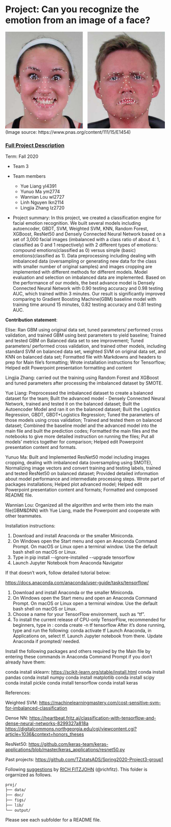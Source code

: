 # Project: Can you recognize the emotion from an image of a face? 
<img src="figs/CE.jpg" alt="Compound Emotions" width="500"/>
(Image source: https://www.pnas.org/content/111/15/E1454)

### [Full Project Description](doc/project3_desc.md)

Term: Fall 2020

+ Team 3
+ Team members
	+ Yue Liang yl4391
	+ Yunuo Ma ym2774
	+ Wannian Lou wl2727
	+ Linh Nguyen lkn2114
	+ Lingjia Zhang lz2720

+ Project summary: In this project, we created a classification engine for facial emotion recognition. We built several models including autoencoder, GBDT, SVM, Weighted SVM, KNN, Random Forest, XGBoost, ResNet50 and Densely Connected Neural Network based on a set of 3,000 facial images (imbalanced with a class ratio of about 4: 1, classified as 0 and 1 respectively) with 2 different types of emotions: compound emotions(classified as 0) versus simple (basic) emotions(classified as 1). Data preprocessing including dealing with imbalanced data (oversampling or generating new data for the class with smaller number of original samples) and images cropping are implemented with different methods for different models. Model evaluation and selection on imbalanced data are implemented. Based on the performance of our models, the best advance model is Densely Connected Neural Network with 0.90 testing accuracy and 0.98 testing AUC, which trained within 3 minutes. Our result is significantly improved comparing to Gradient Boosting Machine(GBM) baseline model with training time around 15 minutes, 0.82 testing accuracy and 0.81 testing AUC. 
	
**Contribution statement**: 

Elise: Ran GBM using original data set, tuned parameters/ performed cross validation, and trained GBM using best parameters to yield baseline; Trained and tested GBM on Balanced data set to see improvement; Tuned parameters/ performed cross validation, and trained other models, including standard SVM on balanced data set, weighted SVM on original data set, and KNN on balanced data set; Formatted file with Markdowns and headers to prep for Main file’s formatting; Wrote installation instructions for Tensorflow; Helped edit Powerpoint presentation formatting and content

Lingjia Zhang: carried out the training using Random Forest and XGBoost and tuned parameters after processing the imbalanced dataset by SMOTE.

Yue Liang:  Preprocessed the imbalanced dataset to create a balanced dataset for the team; Built the advanced model - Densely Connected Neural Network, trained and tested it on the balanced dataset; Built the Autoencoder Model and ran it on the balanced dataset; Built the Logistics Regression, GBDT, GBDT+Logistics Regression; Tuned the parameters of those models using cross validation; Trained and tested them on balanced dataset; Combined the baseline model and the advanced model into the main file and built the prediction codes; Formatted the main files and the notebooks to give more detailed instruction on running the files; Put all models’ metrics together for comparison; Helped edit Powerpoint presentation content and formats.

Yunuo Ma: Built and Implemented ResNet50 model including images cropping, dealing with imbalanced data (oversampling using SMOTE), Normalizing image vectors and convert training and testing labels, trained and tested ResNet50 on balanced dataset; Provided detailed information about model performance and intermediate processing steps. Wrote part of packages installations; Helped plot advanced model; Helped edit Powerpoint presentation content and formats; Formatted and composed README file.

Wannian Lou: Organized all the algorithm and write them into the main file(GBM&DNN) with Yue Liang, made the Powerpoint and cooperate with other teammates. 

Installation instructions:
1. Download and install Anaconda or the smaller Miniconda.
2. On Windows open the Start menu and open an Anaconda Command Prompt. On macOS or Linux open a terminal window. Use the default bash shell on macOS or Linux.
3. Type in pip install --ignore-installed --upgrade tensorflow
4. Launch Jupyter Notebook from Anaconda Navigator 
 
If that doesn’t work, follow detailed tutorial below: 

https://docs.anaconda.com/anaconda/user-guide/tasks/tensorflow/
1. Download and install Anaconda or the smaller Miniconda.
2. On Windows open the Start menu and open an Anaconda Command Prompt. On macOS or Linux open a terminal window. Use the default bash shell on macOS or Linux.
3. Choose a name for your TensorFlow environment, such as “tf”.
4. To install the current release of CPU-only TensorFlow, recommended for beginners, type in :
conda create -n tf tensorflow
After it’s done running, type and run the following: 
conda activate tf
Launch Anaconda, in Applications on, select tf. Launch Jupyter notebook from there. Update Anaconda if prompted/ needed.

Install the following packages and others required by the Main file by entering these commands in Anaconda Command Prompt if you don’t already have them:

conda install sklearn: https://scikit-learn.org/stable/install.html
conda install pandas
conda install numpy
conda install matplotlib
conda install scipy
conda install pickle
conda install tensorflow
conda install keras

References: 

Weighted SVM: 
https://machinelearningmastery.com/cost-sensitive-svm-for-imbalanced-classification

Dense NN: 
https://heartbeat.fritz.ai/classification-with-tensorflow-and-dense-neural-networks-8299327a818a
https://digitalcommons.northgeorgia.edu/cgi/viewcontent.cgi?article=1036&context=honors_theses

ResNet50:
https://github.com/keras-team/keras-applications/blob/master/keras_applications/resnet50.py

Past projects: https://github.com/TZstatsADS/Spring2020-Project3-group1


Following [suggestions](http://nicercode.github.io/blog/2013-04-05-projects/) by [RICH FITZJOHN](http://nicercode.github.io/about/#Team) (@richfitz). This folder is orgarnized as follows.


```
proj/
├── data/
├── doc/
├── figs/
├── lib/
└── output/
```

Please see each subfolder for a README file.
